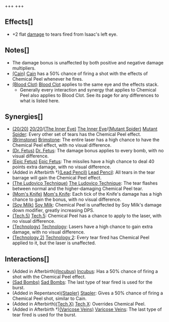 +++
+++

Effects[]
---------


* +2 flat [damage](/wiki/Damage "Damage") to tears fired from Isaac's left eye.


Notes[]
-------


* The damage bonus is unaffected by both positive and negative damage multipliers.
* [(Cain)](/wiki/Cain "Cain") [Cain](/wiki/Cain "Cain") has a 50% chance of firing a shot with the effects of Chemical Peel whenever he fires.
* [(Blood Clot)](/wiki/Blood_Clot "Blood Clot") [Blood Clot](/wiki/Blood_Clot "Blood Clot") applies to the same eye and the effects stack.
	+ Generally every interaction and synergy that applies to Chemical Peel also applies to Blood Clot. See its page for any differences to what is listed here.


Synergies[]
-----------


* [(20/20)](/wiki/20/20 "20/20") [20/20](/wiki/20/20 "20/20")/[(The Inner Eye)](/wiki/The_Inner_Eye "The Inner Eye") [The Inner Eye](/wiki/The_Inner_Eye "The Inner Eye")/[(Mutant Spider)](/wiki/Mutant_Spider "Mutant Spider") [Mutant Spider](/wiki/Mutant_Spider "Mutant Spider"): Every other set of tears has the Chemical Peel effect.
* [(Brimstone)](/wiki/Brimstone "Brimstone") [Brimstone](/wiki/Brimstone "Brimstone"): The entire laser has a high chance to have the Chemical Peel effect, with no visual difference.
* [(Dr. Fetus)](/wiki/Dr._Fetus "Dr. Fetus") [Dr. Fetus](/wiki/Dr._Fetus "Dr. Fetus"): The damage bonus applies to every bomb, with no visual difference.
* [(Epic Fetus)](/wiki/Epic_Fetus "Epic Fetus") [Epic Fetus](/wiki/Epic_Fetus "Epic Fetus"): The missiles have a high chance to deal 40 points extra damage, with no visual difference.
* (Added in Afterbirth †)[(Lead Pencil)](/wiki/Lead_Pencil "Lead Pencil") [Lead Pencil](/wiki/Lead_Pencil "Lead Pencil"): All tears in the tear barrage will gain the Chemical Peel effect.
* [(The Ludovico Technique)](/wiki/The_Ludovico_Technique "The Ludovico Technique") [The Ludovico Technique](/wiki/The_Ludovico_Technique "The Ludovico Technique"): The tear flashes between normal and the higher-damaging Chemical Peel tear.
* [(Mom's Knife)](/wiki/Mom%27s_Knife "Mom's Knife") [Mom's Knife](/wiki/Mom%27s_Knife "Mom's Knife"): Each tick of the Knife's damage has a high chance to gain the bonus, with no visual difference.
* [(Soy Milk)](/wiki/Soy_Milk "Soy Milk") [Soy Milk](/wiki/Soy_Milk "Soy Milk"): Chemical Peel is unaffected by Soy Milk's damage down modifier, greatly increasing DPS.
* [(Tech.5)](/wiki/Tech.5 "Tech.5") [Tech.5](/wiki/Tech.5 "Tech.5"): Chemical Peel has a chance to apply to the laser, with no visual difference.
* [(Technology)](/wiki/Technology "Technology") [Technology](/wiki/Technology "Technology"): Lasers have a high chance to gain extra damage, with no visual difference.
* [(Technology 2)](/wiki/Technology_2 "Technology 2") [Technology 2](/wiki/Technology_2 "Technology 2"): Every tear fired has Chemical Peel applied to it, but the laser is unaffected.


Interactions[]
--------------


* (Added in Afterbirth)[(Incubus)](/wiki/Incubus "Incubus") [Incubus](/wiki/Incubus "Incubus"): Has a 50% chance of firing a shot with the Chemical Peel effect.
* [(Sad Bombs)](/wiki/Sad_Bombs "Sad Bombs") [Sad Bombs](/wiki/Sad_Bombs "Sad Bombs"): The last type of tear fired is used for the burst.
* (Added in Repentance)[(Stapler)](/wiki/Stapler "Stapler") [Stapler](/wiki/Stapler "Stapler"): Gives a 50% chance of firing a Chemical Peel shot, similar to Cain.
* (Added in Afterbirth)[(Tech X)](/wiki/Tech_X "Tech X") [Tech X](/wiki/Tech_X "Tech X"): Overrides Chemical Peel.
* (Added in Afterbirth †)[(Varicose Veins)](/wiki/Varicose_Veins "Varicose Veins") [Varicose Veins](/wiki/Varicose_Veins "Varicose Veins"): The last type of tear fired is used for the burst.



